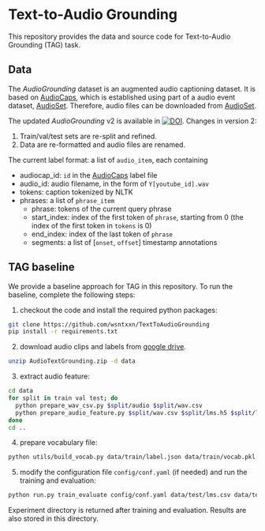 # Text-to-Audio Grounding

This repository provides the data and source code for Text-to-Audio Grounding (TAG) task.

## Data

The *AudioGrounding* dataset is an augmented audio captioning dataset. It is based on [AudioCaps](https://www.aclweb.org/anthology/N19-1011.pdf), which is established using part of a audio event dataset, [AudioSet](https://research.google.com/audioset). Therefore, audio files can be downloaded from [AudioSet](https://research.google.com/audioset/download.html). 

The updated *AudioGrounding* v2 is available in [![DOI](https://zenodo.org/badge/DOI/10.5281/zenodo.7269161.svg)](https://doi.org/10.5281/zenodo.7269161).
Changes in version 2:
1. Train/val/test sets are re-split and refined.
2. Data are re-formatted and audio files are renamed.

The current label format: a list of `audio_item`, each containing
- audiocap_id: `id` in the [AudioCaps](https://github.com/cdjkim/audiocaps/tree/master/dataset) label file
- audio_id: audio filename, in the form of `Y[youtube_id].wav`
- tokens: caption tokenized by NLTK
- phrases: a list of `phrase_item`
  - phrase: tokens of the current query phrase
  - start_index: index of the first token of `phrase`, starting from 0 (the index of the first token in `tokens` is 0)
  - end_index: index of the last token of `phrase`
  - segments: a list of [`onset`, `offset`]  timestamp annotations

## TAG baseline

We provide a baseline approach for TAG in this repository. To run the baseline, complete the following steps:
1. checkout the code and install the required python packages:
```bash
git clone https://github.com/wsntxxn/TextToAudioGrounding
pip install -r requirements.txt
```
2. download audio clips and labels from [google drive](https://drive.google.com/file/d/1znGt8OEBdX3uCrnIUXqLz6Pn3NabBxLs/view?usp=sharing).
```bash
unzip AudioTextGrounding.zip -d data
```
3. extract audio feature:
```bash
cd data
for split in train val test; do
  python prepare_wav_csv.py $split/audio $split/wav.csv
  python prepare_audio_feature.py $split/wav.csv $split/lms.h5 $split/lms.csv lms -n_mels 64 -win_length 640 -hop_length 320
done
cd ..
```
4. prepare vocabulary file:
```bash
python utils/build_vocab.py data/train/label.json data/train/vocab.pkl
```
5. modify the configuration file `config/conf.yaml` (if needed) and run the training and evaluation:
```bash
python run.py train_evaluate config/conf.yaml data/test/lms.csv data/test/label.json data/test/meta.csv
```
Experiment directory is returned after training and evaluation. Results are also stored in this directory.
